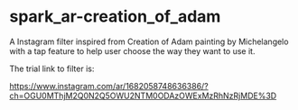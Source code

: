 # spark_ar-creation_of_adam

A Instagram filter inspired from Creation of Adam painting by Michelangelo with a tap feature to help user choose the way they want to use it.

The trial link to filter is:

https://www.instagram.com/ar/1682058748636386/?ch=OGU0MThjM2Q0N2Q5OWU2NTM0ODAzOWExMzRhNzRjMDE%3D
